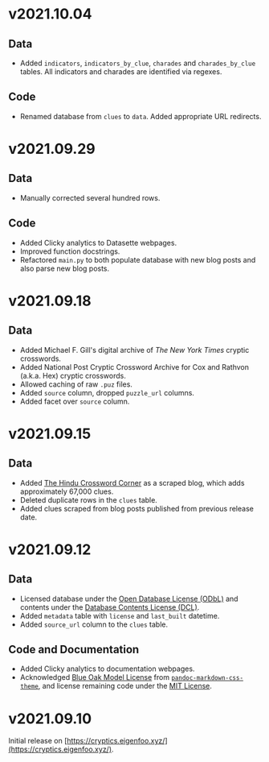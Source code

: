 # v2021.10.04

## Data

- Added `indicators`, `indicators_by_clue`, `charades` and `charades_by_clue`
  tables. All indicators and charades are identified via regexes.

## Code

- Renamed database from `clues` to `data`. Added appropriate URL redirects.

# v2021.09.29

## Data

- Manually corrected several hundred rows.

## Code

- Added Clicky analytics to Datasette webpages.
- Improved function docstrings.
- Refactored `main.py` to both populate database with new blog posts and also
  parse new blog posts.

# v2021.09.18

## Data

- Added Michael F. Gill's digital archive of _The New York Times_ cryptic
  crosswords.
- Added National Post Cryptic Crossword Archive for Cox and Rathvon (a.k.a.
  Hex) cryptic crosswords.
- Allowed caching of raw `.puz` files.
- Added `source` column, dropped `puzzle_url` columns.
- Added facet over `source` column.

# v2021.09.15

## Data

- Added [The Hindu Crossword
  Corner](https://thehinducrosswordcorner.blogspot.com/) as a scraped blog,
  which adds approximately 67,000 clues.
- Deleted duplicate rows in the `clues` table.
- Added clues scraped from blog posts published from previous release date.

# v2021.09.12

## Data

- Licensed database under the [Open Database License
  (ODbL)](https://opendatacommons.org/licenses/odbl/1-0/) and contents under
  the [Database Contents License
  (DCL)](https://opendatacommons.org/licenses/dbcl/1-0/).
- Added `metadata` table with `license` and `last_built` datetime.
- Added `source_url` column to the `clues` table.

## Code and Documentation

- Added Clicky analytics to documentation webpages.
- Acknowledged [Blue Oak Model
  License](https://blueoakcouncil.org/license/1.0.0) from
  [`pandoc-markdown-css-theme`](https://github.com/jez/pandoc-markdown-css-theme),
  and license remaining code under the [MIT License](https://mit-license.org/).

# v2021.09.10

Initial release on [https://cryptics.eigenfoo.xyz/](https://cryptics.eigenfoo.xyz/).
